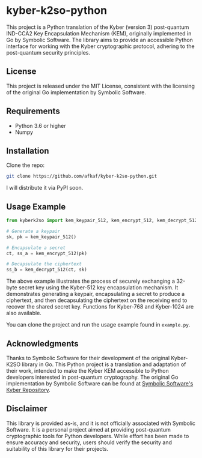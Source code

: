 # kyber-k2so-python

This project is a Python translation of the Kyber (version 3) post-quantum IND-CCA2 Key Encapsulation Mechanism (KEM), originally implemented in Go by Symbolic Software. The library aims to provide an accessible Python interface for working with the Kyber cryptographic protocol, adhering to the post-quantum security principles.

## License

This project is released under the MIT License, consistent with the licensing of the original Go implementation by Symbolic Software.

## Requirements

- Python 3.6 or higher
- Numpy

## Installation

Clone the repo:
```bash
git clone https://github.com/afkaf/kyber-k2so-python.git
```

I will distribute it via PyPI soon.

## Usage Example

```python
from kyberk2so import kem_keypair_512, kem_encrypt_512, kem_decrypt_512

# Generate a keypair
sk, pk = kem_keypair_512()

# Encapsulate a secret
ct, ss_a = kem_encrypt_512(pk)

# Decapsulate the ciphertext
ss_b = kem_decrypt_512(ct, sk)
```

The above example illustrates the process of securely exchanging a 32-byte secret key using the Kyber-512 key encapsulation mechanism. It demonstrates generating a keypair, encapsulating a secret to produce a ciphertext, and then decapsulating the ciphertext on the receiving end to recover the shared secret key. Functions for Kyber-768 and Kyber-1024 are also available.

You can clone the project and run the usage example found in `example.py`.

## Acknowledgments

Thanks to Symbolic Software for their development of the original Kyber-K2SO library in Go. This Python project is a translation and adaptation of their work, intended to make the Kyber KEM accessible to Python developers interested in post-quantum cryptography. The original Go implementation by Symbolic Software can be found at [Symbolic Software's Kyber Repository](https://github.com/symbolicsoft/kyber-k2so).

## Disclaimer

This library is provided as-is, and it is not officially associated with Symbolic Software. It is a personal project aimed at providing post-quantum cryptographic tools for Python developers. While effort has been made to ensure accuracy and security, users should verify the security and suitability of this library for their projects.
